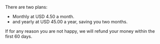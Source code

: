 There are two plans:

- Monthly at USD 4.50 a month.
- and yearly at USD 45.00 a year, saving you two months.

If for any reason you are not happy, we will refund your money within the first 60 days.
